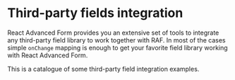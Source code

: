 # Third-party fields integration

React Advanced Form provides you an extensive set of tools to integrate any third-party field library to work together with RAF. In most of the cases simple `onChange` mapping is enough to get your favorite field library working with React Advanced Form.

This is a catalogue of some third-party field integration examples.